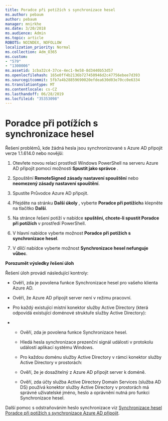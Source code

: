 ```yaml
---
title: Poradce při potížích s synchronizace hesel
ms.author: pebaum
author: pebaum
manager: mnirkhe
ms.date: 3/20/2018
ms.audience: Admin
ms.topic: article
ROBOTS: NOINDEX, NOFOLLOW
localization_priority: Normal
ms.collection: Adm_O365
ms.custom:
- "579"
- "1300006"
ms.assetid: 1cba32c4-37ce-4ec1-9e58-8d3440b53d57
ms.openlocfilehash: 165e0ff4b2136b727450946d2c47756ebee7d393
ms.sourcegitcommit: 5fb7a4b28859690020efdea630d03e70cc0e6334
ms.translationtype: MT
ms.contentlocale: cs-CZ
ms.lasthandoff: 06/28/2019
ms.locfileid: "35353098"
---
```

# <a name="troubleshoot-password-synchronization"></a>Poradce při potížích s synchronizace hesel

Řešení problémů, kde žádná hesla jsou synchronizované s Azure AD připojit verze 1.1.614.0 nebo novější:
  
1. Otevřete novou relaci prostředí Windows PowerShell na serveru Azure AD připojit pomocí možnosti **Spustit jako správce** .

2. Spouštění **RemoteSigned zásady nastavení spouštění** nebo **neomezený zásady nastavení spouštění**.

3. Spustíte Průvodce Azure AD připojit.

4. Přejděte na stránku **Další úkoly** , vyberte **Poradce při potížích**a klepněte na tlačítko **Další**.

5. Na stránce řešení potíží v nabídce **spuštění, chcete-li spustit Poradce při potížích** v prostředí PowerShell.

6. V hlavní nabídce vyberte možnost **Poradce při potížích s synchronizace hesel**.

7. V dílčí nabídce vyberte možnost **Synchronizace hesel nefunguje vůbec**.

**Porozumět výsledky řešení úloh**
  
Řešení úloh provádí následující kontroly:
  
- Ověří, zda je povolena funkce Synchronizace hesel pro vašeho klienta Azure AD.

- Ověří, že Azure AD připojit server není v režimu pracovní.

- Pro každý existující místní konektor služby Active Directory (která odpovídá existující doménové struktuře služby Active Directory):

- 
  - Ověří, zda je povolena funkce Synchronizace hesel.

  - Hledá hesla synchronizace prezenční signál události v protokolu událostí aplikací systému Windows.

  - Pro každou doménu služby Active Directory v rámci konektor služby Active Directory v prostorách:

  - Ověří, že je dosažitelný z Azure AD připojit server k doméně.

  - Ověří, zda účty služba Active Directory Domain Services (služba AD DS) používá konektor služby Active Directory v prostorách má správné uživatelské jméno, heslo a oprávnění nutná pro funkci Synchronizace hesel.

Další pomoc s odstraňováním heslo synchronizace viz [Synchronizace hesel Poradce při potížích s synchronizace Azure AD připojit](https://docs.microsoft.com/azure/active-directory/connect/active-directory-aadconnectsync-troubleshoot-password-synchronization).
  